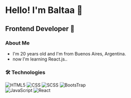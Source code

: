 # Hello! I'm Baltaa 🚀

## Frontend Developer 🎨

### About Me
- I'm 20 years old and I'm from Buenos Aires, Argentina.
- now I'm learning React.js..
<!---
- I am a self-taught and highly creative individual who seeks to learn and improve every day.
- I enjoy working with the frontend because I want to provide the best visual experience for the users who visit my projects.--->

### 🛠 Technologies
  ![HTML5](https://img.shields.io/badge/-HTML5-333333?style=flat&logo=HTML5)
  ![CSS](https://img.shields.io/badge/-CSS-333333?style=flat&logo=CSS3&logoColor=1572B6)
  ![SCSS](https://img.shields.io/badge/-SCSS-333333?style=flat&logo=SASS&logoColor=CE6B9E)
  ![BootsTrap](https://img.shields.io/badge/-BootsTrap-333333?style=flat&logo=BootsTrap&logoColor=BootsTrap)
  <br/>
  ![JavaScript](https://img.shields.io/badge/-JavaScript-333333?style=flat&logo=javascript)
  ![React](https://img.shields.io/badge/-React-333333?style=flat&logo=react)

<!--- ### Contact Me --->
